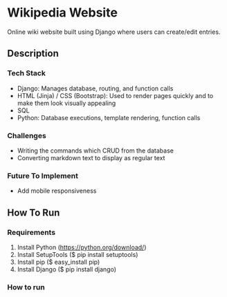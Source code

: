 # Wikipedia Website
Online wiki website built using Django where users can create/edit entries.

## Description
### Tech Stack
- Django: Manages database, routing, and function calls
- HTML (Jinja) / CSS (Bootstrap): Used to render pages quickly and to make them look visually appealing
- SQL
- Python: Database executions, template rendering, function calls
### Challenges
- Writing the commands which CRUD from the database
- Converting markdown text to display as regular text
### Future To Implement
- Add mobile responsiveness
## How To Run
### Requirements
1. Install Python (https://python.org/download/)
1. Install SetupTools ($ pip install setuptools)
1. Install pip ($ easy_install pip)
1. Install Django ($ pip install django)
### How to run
